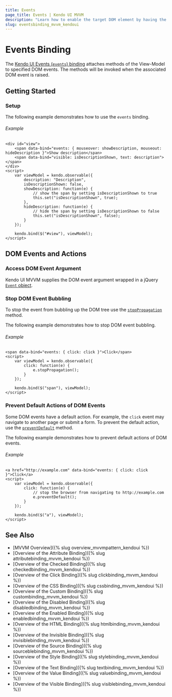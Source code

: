 ```yaml
---
title: Events
page_title: Events | Kendo UI MVVM
description: "Learn how to enable the target DOM element by having the View-Model value return true values in Kendo UI MVVM."
slug: eventsbinding_mvvm_kendoui
---
```


# Events Binding

The [Kendo UI Events (`events`) binding](http://demos.telerik.com/kendo-ui/mvvm/event) attaches methods of the View-Model to specified DOM events. The methods will be invoked when the associated DOM event is raised.

## Getting Started

### Setup

The following example demonstrates how to use the `events` binding.

###### Example  

    <div id="view">
        <span data-bind="events: { mouseover: showDescription, mouseout: hideDescription }">Show description</span>
        <span data-bind="visible: isDescriptionShown, text: description"></span>
    </div>
    <script>
        var viewModel = kendo.observable({
            description: "Description",
            isDescriptionShown: false,
            showDescription: function(e) {
                // show the span by setting isDescriptionShown to true
                this.set("isDescriptionShown", true);
            },
            hideDescription: function(e) {
                // hide the span by setting isDescriptionShown to false
                this.set("isDescriptionShown", false);
            }
        });

        kendo.bind($("#view"), viewModel);
    </script>

## DOM Events and Actions   

### Access DOM Event Argument

Kendo UI MVVM supplies the DOM event argument wrapped in a jQuery [`Event` object](http://api.jquery.com/category/events/event-object/).

### Stop DOM Event Bubbling

To stop the event from bubbling up the DOM tree use the [`stopPropagation`](http://api.jquery.com/event.stopPropagation/) method.

The following example demonstrates how to stop DOM event bubbling.

###### Example

    <span data-bind="events: { click: click }">Click</span>
    <script>
        var viewModel = kendo.observable({
            click: function(e) {
                e.stopPropagation();
            }
        });

        kendo.bind($("span"), viewModel);
    </script>

### Prevent Default Actions of DOM Events

Some DOM events have a default action. For example, the `click` event may navigate to another page or submit a form. To prevent the default action, use the [`preventDefault`](http://api.jquery.com/event.preventDefault/) method.

The following example demonstrates how to prevent default actions of DOM events.

###### Example

    <a href="http://example.com" data-bind="events: { click: click }">Click</a>
    <script>
        var viewModel = kendo.observable({
            click: function(e) {
                // stop the browser from navigating to http://example.com
                e.preventDefault();
            }
        });

        kendo.bind($("a"), viewModel);
    </script>

## See Also

* [MVVM Overview]({% slug overview_mvvmpattern_kendoui %})
* [Overview of the Attribute Binding]({% slug attributebinding_mvvm_kendoui %})
* [Overview of the Checked Binding]({% slug checkedbinding_mvvm_kendoui %})
* [Overview of the Click Binding]({% slug clickbinding_mvvm_kendoui %})
* [Overview of the CSS Binding]({% slug cssbinding_mvvm_kendoui %})
* [Overview of the Custom Binding]({% slug custombinding_mvvm_kendoui %})
* [Overview of the Disabled Binding]({% slug disabledbinding_mvvm_kendoui %})
* [Overview of the Enabled Binding]({% slug enabledbinding_mvvm_kendoui %})
* [Overview of the HTML Binding]({% slug htmlbinding_mvvm_kendoui %})
* [Overview of the Invisible Binding]({% slug invisiblebinding_mvvm_kendoui %})
* [Overview of the Source Binding]({% slug sourceblebinding_mvvm_kendoui %})
* [Overview of the Style Binding]({% slug stylebinding_mvvm_kendoui %})
* [Overview of the Text Binding]({% slug textbinding_mvvm_kendoui %})
* [Overview of the Value Binding]({% slug valuebinding_mvvm_kendoui %})
* [Overview of the Visible Binding]({% slug visiblebinding_mvvm_kendoui %})
